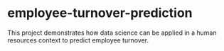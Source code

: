 # employee-turnover-prediction
 This project demonstrates how data science can be applied in a human resources context to predict employee turnover.

